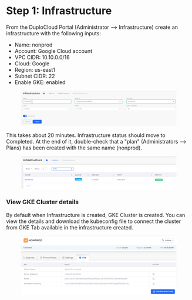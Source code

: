 # Step 1: Infrastructure

From the DuploCloud Portal (Administrator --> Infrastructure) create an infrastructure with the following inputs:

* Name: nonprod
* Account: Google Cloud account
* VPC CIDR: 10.10.0.0/16
* Cloud: Google
* Region: us-east1
* Subnet CIDR: 22
* Enable GKE: enabled

<figure><img src="../../.gitbook/assets/image (6) (3).png" alt=""><figcaption></figcaption></figure>

This takes about 20 minutes.  Infrastructure status should move to Completed. At the end of it, double-check that a "plan" (Administrators --> Plans) has been created with the same name (nonprod).

<figure><img src="../../.gitbook/assets/image (4) (1).png" alt=""><figcaption></figcaption></figure>

### View GKE Cluster details

By default when Infrastructure is created, GKE Cluster is created. You can view the details and download the kubeconfig file to connect the cluster from GKE Tab available in the infrastructure created.

<figure><img src="../../.gitbook/assets/image (23) (3).png" alt=""><figcaption></figcaption></figure>
